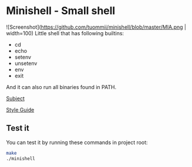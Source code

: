 
# Minishell - Small shell
![Screenshot](https://github.com/tuommii/minishell/blob/master/MIA.png | width=100)
Little shell that has following builtins:
* cd
* echo
* setenv
* unsetenv
* env
* exit

And it can also run all binaries found in PATH.

[Subject](https://github.com/tuommii/hive_subjects/blob/master/minishell.en.pdf)

[Style Guide](https://github.com/tuommii/hive_subjects/blob/master/norme.en.pdf)

## Test it

You can test it by running these commands in project root:

```bash
make
./minishell
```
